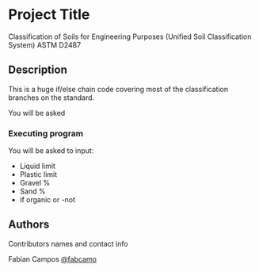 # Project Title

Classification of Soils for Engineering Purposes (Unified Soil Classification System)
ASTM D2487

## Description

This is a huge if/else chain code covering most of the classification branches on the standard.

You will be asked

### Executing program

You will be asked to input:

* Liquid limit
* Plastic limit
* Gravel %
* Sand %
* if organic or -not

## Authors

Contributors names and contact info

Fabian Campos 
[@fabcamo](https://twitter.com/fabcamo)
